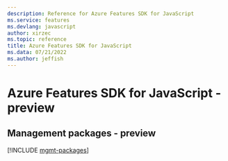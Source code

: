 ```yaml
---
description: Reference for Azure Features SDK for JavaScript
ms.service: features
ms.devlang: javascript
author: xirzec
ms.topic: reference
title: Azure Features SDK for JavaScript
ms.data: 07/21/2022
ms.author: jeffish
---
```

# Azure Features SDK for JavaScript - preview

## Management packages - preview
[!INCLUDE [mgmt-packages](features-mgmt-index.md)]
